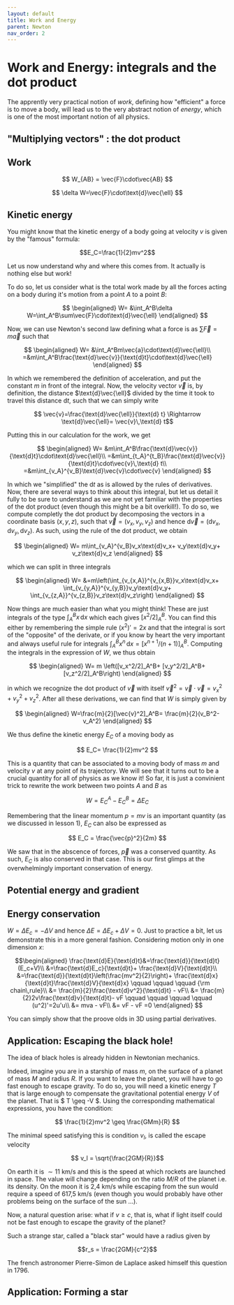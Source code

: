 ```yaml
---
layout: default
title: Work and Energy
parent: Newton
nav_order: 2
---
```

# Work and Energy: integrals and the dot product

The apprently very practical notion of *work*, defining how "efficient" a force is to move a body, will lead us to the very abstract notion of *energy*, which is one of the most important notion of all physics.

## "Multiplying vectors" : the dot product

## Work

$$
W_{AB} = \vec{F}\cdot\vec{AB}  
$$

$$
\delta W=\vec{F}\cdot\text{d}\vec{\ell}
$$

## Kinetic energy

You might know that the kinetic energy of a body going at velocity $v$ is given by the "famous" formula:

$$E_C=\frac{1}{2}mv^2$$

Let us now understand why and where this comes from. It actually is nothing else but work!

To do so, let us consider what is the total work made by all the forces acting on a body during it's motion from a point $A$ to a point $B$:

$$
\begin{aligned}
W= &\int_A^B\delta W=\int_A^B\sum\vec{F}\cdot\text{d}\vec{\ell}
\end{aligned}
$$

Now, we can use Newton's second law defining what a force is as $\sum\vec{F}=m\vec{a}$ such that

$$
\begin{aligned}
W= &\int_A^Bm\vec{a}\cdot\text{d}\vec{\ell}\\
=&m\int_A^B\frac{\text{d}\vec{v}}{\text{d}t}\cdot\text{d}\vec{\ell}
\end{aligned}
$$

In which we remembered the definition of acceleration, and put the constant $m$ in front of the integral. Now, the velocity vector $\vec{v}$ is, by definition, the distance $\text{d}\vec{\ell}$ divided by the time it took to travel this distance $\text{d} t$, such that we can simply write

$$ \vec{v}=\frac{\text{d}\vec{\ell}}{\text{d} t} \Rightarrow \text{d}\vec{\ell}= \vec{v}\,\text{d} t$$

Putting this in our calculation for the work, we get

$$
\begin{aligned}
W= &m\int_A^B\frac{\text{d}\vec{v}}{\text{d}t}\cdot\text{d}\vec{\ell}\\
=&m\int_{t_A}^{t_B}\frac{\text{d}\vec{v}}{\text{d}t}\cdot\vec{v}\,\text{d} t\\
=&m\int_{v_A}^{v_B}\text{d}\vec{v}\cdot\vec{v}
\end{aligned}
$$

In which we "simplified" the $\text{d} t$ as is allowed by the rules of derivatives. Now, there are several ways to think about this integral, but let us detail it fully to be sure to understand as we are not yet familiar with the properties of the dot product  (even though this might be a bit overkill!). To do so, we compute completly the dot product by decomposing the vectors in a coordinate basis $(x,y,z)$, such that $\vec{v}=(v_x,v_y,v_z)$ and hence $\text{d}\vec{v}=(\text{d}v_x,\text{d}v_y,\text{d}v_z)$. As such, using the rule of the dot product, we obtain

$$
\begin{aligned}
W= m\int_{v_A}^{v_B}v_x\text{d}v_x+ v_y\text{d}v_y+ v_z\text{d}v_z
\end{aligned}
$$

which we can split in three integrals

$$
\begin{aligned}
W= 
&=m\left(\int_{v_{x,A}}^{v_{x,B}}v_x\text{d}v_x+ \int_{v_{y,A}}^{v_{y,B}}v_y\text{d}v_y+ \int_{v_{z,A}}^{v_{z,B}}v_z\text{d}v_z\right)
\end{aligned}
$$

Now things are much easier than what you might think! These are just integrals of the type $\int_A^B x \,\text{d}x$ which each gives $[x^2/2]_A^B$. You can find this either by remembering the simple rule $(x^2)'=2x$ and that the integral is sort of the "opposite" of the derivate, or if you know by heart the very important and always useful rule for integrals $\int_A^Bx^n\,\text{d}x=[x^{n+1}/(n+1)]_A^B$. Computing the integrals in the expression of $W$, we thus obtain

$$
\begin{aligned}
W= m \left([v_x^2/2]_A^B+ [v_y^2/2]_A^B+ [v_z^2/2]_A^B\right)
\end{aligned}
$$

in which we recognize the dot product of $\vec{v}$ with itself $\vec{v}^2=\vec{v}\cdot\vec{v}=v_x^2+v_y^2+v_z^2$. After all these derivations, we can find that $W$ is simply given by

$$
\begin{aligned}
W=\frac{m}{2}[\vec{v}^2]_A^B= \frac{m}{2}(v_B^2-v_A^2)
\end{aligned}
$$

We thus define the kinetic energy $E_C$ of a moving body as

$$
E_C= \frac{1}{2}mv^2
$$

This is a quantity that can be associated to a moving body of mass $m$ and velocity $v$ at any point of its trajectory. We will see that it turns out to be a crucial quantity for all of physics as we know it! So far, it is just a 
convinient trick to rewrite the work between two points $A$ and $B$ as

$$ W = E_C^A - E_C^B = \Delta E_C $$

Remembering that the linear momentum $p=mv$ is an important quantity (as we discussed in lesson 1), $E_C$ can also be expressed as

$$ E_C = \frac{\vec{p}^2}{2m} $$

We saw that in the abscence of forces, $\vec{p}$ was a conserved quantity. As such, $E_C$ is also conserved in that case. This is our first glimps at the overwhelmingly important conservation of energy.

## Potential energy and gradient


## Energy conservation

$W=\Delta E_c=-\Delta V$ and hence $\Delta E = \Delta E_c+ \Delta V =0$. Just to practice a bit, let us demonstrate this in a more general fashion. Considering motion only in one dimension $x$:

$$\begin{aligned}
\frac{\text{d}E}{\text{d}t}&=\frac{\text{d}}{\text{d}t}(E_c+V)\\
&=\frac{\text{d}E_c}{\text{d}t}+ \frac{\text{d}V}{\text{d}t}\\
&=\frac{\text{d}}{\text{d}t}\left(\frac{mv^2}{2}\right)+ \frac{\text{d}x}{\text{d}t}\frac{\text{d}V}{\text{d}x} \qquad \qquad \qquad {\rm chain\,rule}\\
&= \frac{m}{2}\frac{\text{d}v^2}{\text{d}t} - vF\\
&= \frac{m}{2}2v\frac{\text{d}v}{\text{d}t}- vF \qquad \qquad \qquad \qquad  (u^2)'=2u'u\\
&= mva - vF\\
&= vF - vF =0
\end{aligned}
$$

You can simply show that the proove olds in 3D using partial derivatives.

## Application: Escaping the black hole!


The idea of black holes is already hidden in Newtonian mechanics. 

Indeed, imagine you are in a starship of mass $m$, on the surface of a planet of mass $M$ and radius $R$. If you want to leave the planet, you will have to go fast enough to escape gravity. To do so, you will need a kinetic energy $T$ that is large enough to compensate the gravitational potential energy $V$ of the planet. That is $ T \geq -V  $.
Using the corresponding mathematical expressions, you have the condition:

$$ \frac{1}{2}mv^2 \geq \frac{GMm}{R}  $$

The minimal speed satisfying this is condition $v_l$, is called the escape velocity

$$ v_l = \sqrt{\frac{2GM}{R}}$$

On earth it is $\sim 11$ km/s and this is the speed at which rockets are launched in space. The value will change depending on the ratio $M/R$ of the planet i.e. its density. On the moon it is 2,4 km/s while escaping from the sun would require a speed of 617,5 km/s (even though you would probably have other problems being on the surface of the sun ...).

Now, a natural question arise: what if $v \geq c$, that is, what if light itself could not be fast enough to escape the gravity of the planet?

Such a strange star, called a "black star" would have a radius given by

$$r_s = \frac{2GM}{c^2}$$

The french astronomer Pierre-Simon de Laplace asked himself this question in 1796.


## Application: Forming a star